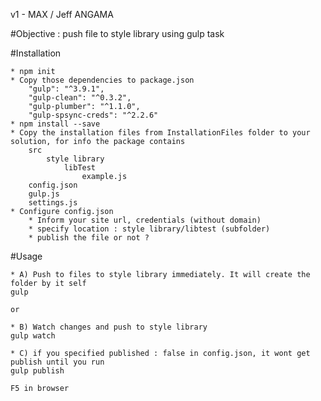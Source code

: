 v1  - MAX / Jeff ANGAMA

#Objective : 
push file to style library using gulp task


#Installation

    * npm init
    * Copy those dependencies to package.json
        "gulp": "^3.9.1",
        "gulp-clean": "^0.3.2",
        "gulp-plumber": "^1.1.0",
        "gulp-spsync-creds": "^2.2.6"
    * npm install --save
    * Copy the installation files from InstallationFiles folder to your solution, for info the package contains
        src
            style library
                libTest
                    example.js
        config.json
        gulp.js 
        settings.js
    * Configure config.json
        * Inform your site url, credentials (without domain)
        * specify location : style library/libtest (subfolder)
        * publish the file or not ?

#Usage

    * A) Push to files to style library immediately. It will create the folder by it self
    gulp 

    or 

    * B) Watch changes and push to style library
    gulp watch

    * C) if you specified published : false in config.json, it wont get publish until you run
    gulp publish

    F5 in browser